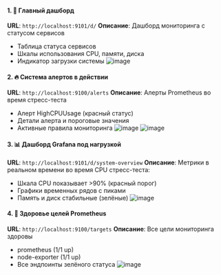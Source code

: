 #### 1. 🚀 Главный дашборд
**URL**: `http://localhost:9101/d/`
**Описание**: Дашборд мониторинга с статусом сервисов
- Таблица статуса сервисов
- Шкалы использования CPU, памяти, диска
- Индикатор загрузки системы
![image](https://github.com/user-attachments/assets/98170146-f85b-4728-ab9c-596605a2cbba)

#### 2. 🔥 Система алертов в действии
**URL**: `http://localhost:9100/alerts`
**Описание**: Алерты Prometheus во время стресс-теста
- Алерт HighCPUUsage (красный статус)
- Детали алерта и пороговые значения
- Активные правила мониторинга
![image](https://github.com/user-attachments/assets/dbdcc46c-fd4f-4ee0-95af-5389533cca8e)
![image](https://github.com/user-attachments/assets/5384d915-286b-475e-9631-f84ee0f1b51a)

#### 3. 📊 Дашборд Grafana под нагрузкой
**URL**: `http://localhost:9101/d/system-overview`
**Описание**: Метрики в реальном времени во время CPU стресс-теста:
- Шкала CPU показывает >90% (красный порог)
- Графики временных рядов с пиками
- Память и диск стабильные (зелёные)
![image](https://github.com/user-attachments/assets/d22cb4f5-af20-49d4-8253-ad84b57bde1c)

#### 4. 🎯 Здоровье целей Prometheus
**URL**: `http://localhost:9100/targets`
**Описание**: Все цели мониторинга здоровы
- prometheus (1/1 up)
- node-exporter (1/1 up)
- Все эндпоинты зелёного статуса
![image](https://github.com/user-attachments/assets/6d55bcc3-8554-43d7-840b-2793dbbbfa4a)
